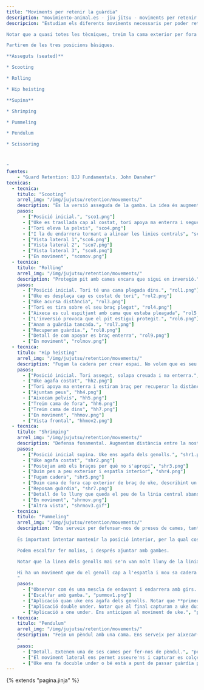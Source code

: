 ```yaml
---
title: "Moviments per retenir la guàrdia"
description: "movimiento-animal.es - jiu jitsu - moviments per retenir la guàrdia"
descripcion: "Estudiam els diferents moviments necessaris per poder retenir la guàrdia.

Notar que a quasi totes les tècniques, treim la cama exterior per fora del braç de uke per reposar la guàrdia. És important que es peu passi per l'exterior per evitar que ens el capturi.

Partirem de les tres posicions bàsiques.

**Asseguts (seated)**

* Scooting

* Rolling

* Hip heisting

**Supina**

* Shrimping

* Pummeling

* Pendulum

* Scissoring



"
fuentes:
    - "Guard Retention: BJJ Fundamentals. John Danaher"
tecnicas: 
  - tecnica:
    titulo: "Scooting"
    arrel_img: "/img/jujutsu/retention/movements/"
    description: "És la versió asseguda de la gamba. La idea és augmentar la dstància entre la nostra cadera i els peus de uke." 
    pasos:
      - ["Posició inicial.", "sco1.png"]
      - ["Uke es trasllada cap al costat, tori apoya ma enterra i segueix a uke amb el cos", "sco2.png"]
      - ["Tori eleva la pelvis", "sco4.png"]
      - ["I la du endarrera tornant a alinear les linies centrals", "sco5.png"]
      - ["Vista lateral 1","sco6.png"]
      - ["Vista lateral 2", "sco7.png"]
      - ["Vista lateral 3", "sco8.png"]
      - ["En moviment", "scomov.png"]
  - tecnica:
    titulo: "Rolling"
    arrel_img: "/img/jujutsu/retention/movements/"
    description: "Protegim pit amb cames encara que sigui en inversió." 
    pasos:
      - ["Posició inicial. Tori té una cama plegada dins.", "rol1.png"]
      - ["Uke es desplaça cap es costat de tori", "rol2.png"]
      - ["Uke acursa distància", "rol3.png"]
      - ["Tori es tira sobre el seu braç plegat", "rol4.png"]
      - ["Aixeca es cul espitjant amb cama que estaba pleagada", "rol5.png"]
      - ["L'inversió provoca que el pit estigui protegit.", "rol6.png"]
      - ["Anam a guàrdia tancada.", "rol7.png"]
      - ["Recuperam guàrdia.", "rol8.png"]
      - ["Detall de com apoyar es braç enterra", "rol9.png"]
      - ["En moviment", "rolmov.png"]
  - tecnica:
    titulo: "Hip heisting"
    arrel_img: "/img/jujutsu/retention/movements/"
    description: "Fugam la cadera per crear espai. No volem que es seu cap estigui prop des nostre. Sempre volem que es cap de uke estigui a un braç de distància." 
    pasos:
      - ["Posició inicial. Tori assegut, solapa creuada i ma enterra.", "hh1.png"]
      - ["Uke agafa costat", "hh2.png"]
      - ["Tori apoya ma enterra i estiram braç per recuperar la distància", "hh3.png"]
      - ["Ajuntam peus", "hh4.png"]
      - ["Aixecam pelvis", "hh5.png"]
      - ["Treim cama de fora", "hh6.png"]
      - ["Treim cama de dins", "hh7.png"]
      - ["En moviment", "hhmov.png"]
      - ["Vista frontal", "hhmov2.png"]
  - tecnica:
    titulo: "Shrimping"
    arrel_img: "/img/jujutsu/retention/movements/"
    description: "Defensa fonamental. Augmentam distància entre la nostra pelvis i uke per reposar sa guàrdia. Uke vol apropar-se, tori vol tenir distància." 
    pasos:
      - ["Posició inicial supina. Uke ens agafa dels genolls.", "shr1.png"]
      - ["Uke agafa costat", "shr2.png"]
      - ["Postejam amb els braços per què no s'apropi", "shr3.png"]
      - ["Duim pes a peu exterior i espatla interior", "shr4.png"]
      - ["Fugam cadera", "shr5.png"]
      - ["Duim cama de fora cap exterior de braç de uke, describint un cercle.", "shr6.png"]
      - ["Reposam guàrdia", "shr7.png"]
      - ["Detall de lo lluny que queda el peu de la linia central abans de fer la gamba", "shr8.png"]
      - ["En moviment", "shrmov.png"]      
      - ["Altra vista", "shrmov3.gif"]      
  - tecnica:
    titulo: "Pummeling"
    arrel_img: "/img/jujutsu/retention/movements/"
    description: "Ens serveix per defensar-nos de preses de cames, tant per dalt com quan uke les creua per baix.
    
    És important intentar mantenir la posició interior, per la qual cosa podem passar es peus per dins o per fora dels braços de uke.

    Podem escalfar fer molins, i després ajuntar amb gambes.

    Notar que la linea dels genolls mai se'n van molt lluny de la linia de la pelvis ja que axiò debilita la posició.

    Hi ha un moviment que du el genoll cap a l'espatla i mou sa cadera i un altra de rotació de les cames. 
    " 
    pasos:
      - ["Observar com és una mescla de endavant i endarrera amb girs. La pelvis sempre acompanya el moviment.", "pummov0.png"]
      - ["Escalfar amb gamba.", "pummov1.png"]
      - ["Aplicació quan uke ens agafa dels genolls. Notar que **primer treim la pelvis cap enfora** per fer espai i després giram la cama.Sempre buscam la posició interior.", "pummov2.png"]
      - ["Aplicació double under. Notar que al final capturam a uke duient el genoll cap a naltros.", "pummov3.png"]
      - ["Aplicació a one under. Ens anticipam al moviment de uke.", "pummov4.png"]
  - tecnica:
    titulo: "Pendulum"
    arrel_img: "/img/jujutsu/retention/movements/"
    description: "Feim un pèndul amb una cama. Ens serveix per aixecar-nos ràpidament d'enterra, és a dir, passar de posició supina a asseguda.
    " 
    pasos:
      - ["Detall. Extenem una de ses cames per fer-nos de pèndul.", "penmov0.png"]
      - ["El moviment lateral ens permet asseure'ns i capturar es colçe de uke.", "penmov2.png"]
      - ["Uke ens fa docuble under o bé està a punt de passar guàrdia per fora. Una cama per dins i una altra per fora. Estiram cama de dins i feim pèndul pressionant sobre es colçe de uke.", "penmov1.png"]
---
```

{% extends  "pagina.jinja" %}